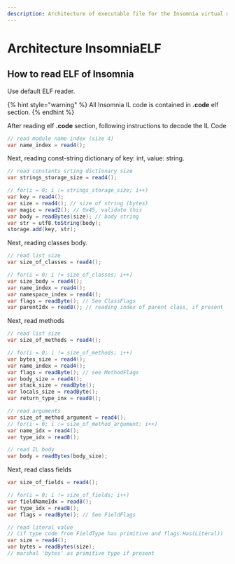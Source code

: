 ```yaml
---
description: Architecture of executable file for the Insomnia virtual machine
---
```


# Architecture InsomniaELF

## How to read ELF of Insomnia

Use default ELF reader.

{% hint style="warning" %}
 All Insomnia IL code is contained in **.code** elf section.
{% endhint %}

After reading elf **.code** section, following instructions to decode the IL Code

```csharp
// read module name index (size 4)
var name_index = read4();
```

Next, reading const-string dictionary of key: int, value: string.

```csharp
// read constants srting dictionary size
var strings_storage_size = read4();

// for(i = 0; i != strings_storage_size; i++)
var key = read4();
var size = read4(); // size of string (bytes)
var magic = read2(); // 0x45, validate this
var body = readBytes(size); // body string
var str = utf8.toString(body);
storage.add(key, str);
```

Next, reading classes body.

```csharp
// read list size
var size_of_classes = read4();

// for(i = 0; i != size_of_classes; i++)
var size_body = read4();
var name_index = read4();
var namespace_index = read4();
var flags = readByte(); // See ClassFlags
var parentIdx = read8(); // reading index of parent class, if present
```

Next, read methods

```csharp
// read list size
var size_of_methods = read4();

// for(i = 0; i != size_of_methods; i++)
var bytes_size = read4();
var name_index = read4();
var flags = readByte(); // see MethodFlags
var body_size = read4();
var stack_size = readByte();
var locals_size = readByte();
var return_type_inx = read8();

// read arguments 
var size_of_method_argument = read4();
// for(i = 0; i != size_of_method_argument; i++)
var name_idx = read4();
var type_idx = read8();

// read IL body 
var body = readBytes(body_size);
```

Next, read class fields

```csharp
var size_of_fields = read4();

// for(i = 0; i != size_of_fields; i++)
var fieldNameIdx = read8();
var type_idx = read8();
var flags = readByte(); // See FieldFlags

// read literal value 
// (if type code from FieldType has primitive and flags.Has(Literal))
var size = read4();
var bytes = readBytes(size);
// marshal 'bytes' as primitive type if present
```

